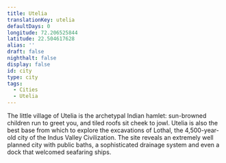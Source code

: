 ```yaml
---
title: Utelia
translationKey: utelia
defaultDays: 0
longitude: 72.206525844
latitude: 22.504617628
alias: ''
draft: false
nighthalt: false
display: false
id: city
type: city
tags:
  - Cities
  - Utelia
---
```

The little village of Utelia is the archetypal Indian hamlet: sun-browned children run to greet you, and tiled roofs sit cheek to jowl. Utelia is also the best base from which to explore the excavations of Lothal, the 4,500-year-old city of the Indus Valley Civilization. The site reveals an extremely well planned city with public baths, a sophisticated drainage system and even a dock that welcomed seafaring ships.
